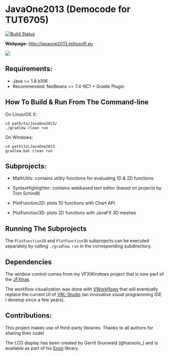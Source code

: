 JavaOne2013 (Democode for TUT6705)
==================================

[![Build Status](https://travis-ci.org/miho/JavaOne2013.png?branch=master)](https://travis-ci.org/miho/JavaOne2013)

**Webpage:** http://javaone2013.mihosoft.eu

<img src="http://farm4.staticflickr.com/3728/9966367865_548ef4e313_z.jpg">

## Requirements:

- Java >= 1.8 b106
- Recommended: NetBeans >= 7.4-RC1 + Gradle Plugin

## How To Build & Run From The Command-line

On Linux/OS X:

    cd path/to/JavaOne2013/
    ./gradlew clean run
    
On Windows:

    cd path\to\JavaOne2013
    gradlew.bat clean run
    

## Subprojects:

- MathUtils: contains utility functions for evaluating 1D & 2D functions
- SyntaxHighlighter: contains webbased text editor (based on projects by Tom Schindl)

- PlotFunction2D: plots 1D functions with Chart API
- PlutFunction3D: plots 2D functions with JavaFX 3D meshes

## Running The Subprojects

The `PlotFunction2D` and `PlotFunction3D` subprojects can be executed separately by calling `./gradlew run` in the corresponding subdirectory.

## Dependencies

The window control comes from my VFXWindows project that is now part of the [JFXtras](http://jfxtras.org/).

The workflow visualization was done with [VWorkflows](http://vworkflows.mihosoft.eu) that will eventually replace the current UI
of [VRL-Studio](http://vrl-studio.mihosoft.eu) (an innovative visual programming IDE I develop since a few years).

## Contributions:

This project makes use of third-party libraries. Thanks to all authors for sharing their code!

The LCD display has been created by Gerrit Grunwald (@hansolo_) and is available as part of his
[Enzo](https://github.com/HanSolo/Enzo) library.

